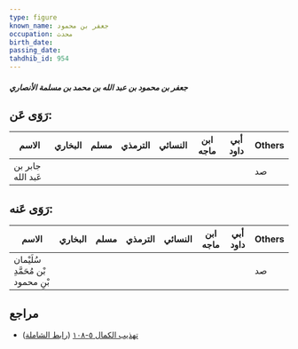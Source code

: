 ```yaml
---
type: figure
known_name: جعفر بن محمود
occupation: محدث
birth_date:
passing_date:
tahdhib_id: 954
---
```

##### جعفر بن محمود بن عبد الله بن محمد بن مسلمة الأنصاري

## رَوَى عَن:
| الاسم             | البخاري | مسلم | الترمذي | النسائي | ابن ماجه | أبي داود | Others |
| ----------------- | ------- | ---- | ------- | ------- | -------- | -------- | ------ |
| جابر بن عَبد الله |         |      |         |         |          |          | صد     |
## رَوَى عَنه:
| الاسم                              | البخاري | مسلم | الترمذي | النسائي | ابن ماجه | أبي داود | Others |
| ---------------------------------- | ------- | ---- | ------- | ------- | -------- | -------- | ------ |
| سُلَيْمان بْن مُحَمَّدِ بْنِ محمود |         |      |         |         |          |          | صد     |
## مراجع
- [تهذيب الكمال ٥-١٠٨](obsidian://open?vault=Tahdhib-al-Kamal&file=Figures/٩٥٤-جعفر%20بن%20محمود%20بن%20عبد%20الله%20بن%20محمد%20بن%20مسلمة%20الأنصاري) ([رابط الشاملة](https://shamela.ws/book/3722/2186))